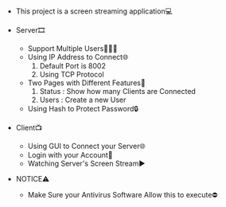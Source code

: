 * This project is a screen streaming application💻

* Server🎞
    * Support Multiple Users👨‍👨‍👦
    * Using IP Address to Connect🌐
        1. Default Port is 8002
        2. Using TCP Protocol 
    * Two Pages with Different Features🔧
        1. Status : Show how many Clients are Connected
        2. Users : Create a new User
    * Using Hash to Protect Password🔒

* Client📺
    * Using GUI to Connect your Server🌐
    * Login with your Account🧍
    * Watching Server's Screen Stream▶

* NOTICE⚠️
    * Make Sure your Antivirus Software Allow this to execute⛔

